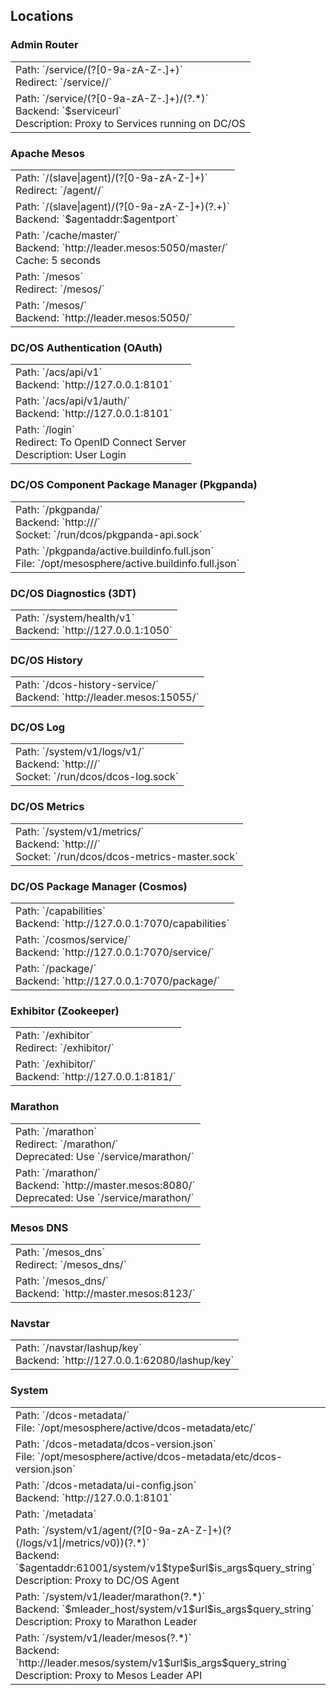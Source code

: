 ## Locations


### Admin Router

<table>
  <tr>
    <td>
      Path: `/service/(?<serviceid>[0-9a-zA-Z-.]+)`<br/>
      Redirect: `/service/<serviceid>/`
    </td>
  </tr>
  <tr>
    <td>
      Path: `/service/(?<serviceid>[0-9a-zA-Z-.]+)/(?<url>.*)`<br/>
      Backend: `$serviceurl`<br/>Description: Proxy to Services running on DC/OS
    </td>
  </tr>
</table>

### Apache Mesos

<table>
  <tr>
    <td>
      Path: `/(slave|agent)/(?<agentid>[0-9a-zA-Z-]+)`<br/>
      Redirect: `/agent/<agentid>/`
    </td>
  </tr>
  <tr>
    <td>
      Path: `/(slave|agent)/(?<agentid>[0-9a-zA-Z-]+)(?<url>.+)`<br/>
      Backend: `$agentaddr:$agentport`
    </td>
  </tr>
  <tr>
    <td>
      Path: `/cache/master/`<br/>
      Backend: `http://leader.mesos:5050/master/`<br/>Cache: 5 seconds
    </td>
  </tr>
  <tr>
    <td>
      Path: `/mesos`<br/>
      Redirect: `/mesos/`
    </td>
  </tr>
  <tr>
    <td>
      Path: `/mesos/`<br/>
      Backend: `http://leader.mesos:5050/`
    </td>
  </tr>
</table>

### DC/OS Authentication (OAuth)

<table>
  <tr>
    <td>
      Path: `/acs/api/v1`<br/>
      Backend: `http://127.0.0.1:8101`
    </td>
  </tr>
  <tr>
    <td>
      Path: `/acs/api/v1/auth/`<br/>
      Backend: `http://127.0.0.1:8101`
    </td>
  </tr>
  <tr>
    <td>
      Path: `/login`<br/>
      Redirect: To OpenID Connect Server<br/>Description: User Login
    </td>
  </tr>
</table>

### DC/OS Component Package Manager (Pkgpanda)

<table>
  <tr>
    <td>
      Path: `/pkgpanda/`<br/>
      Backend: `http://<socket>/`<br/>Socket: `/run/dcos/pkgpanda-api.sock`
    </td>
  </tr>
  <tr>
    <td>
      Path: `/pkgpanda/active.buildinfo.full.json`<br/>
      File: `/opt/mesosphere/active.buildinfo.full.json`
    </td>
  </tr>
</table>

### DC/OS Diagnostics (3DT)

<table>
  <tr>
    <td>
      Path: `/system/health/v1`<br/>
      Backend: `http://127.0.0.1:1050`
    </td>
  </tr>
</table>

### DC/OS History

<table>
  <tr>
    <td>
      Path: `/dcos-history-service/`<br/>
      Backend: `http://leader.mesos:15055/`
    </td>
  </tr>
</table>

### DC/OS Log

<table>
  <tr>
    <td>
      Path: `/system/v1/logs/v1/`<br/>
      Backend: `http://<socket>/`<br/>Socket: `/run/dcos/dcos-log.sock`
    </td>
  </tr>
</table>

### DC/OS Metrics

<table>
  <tr>
    <td>
      Path: `/system/v1/metrics/`<br/>
      Backend: `http://<socket>/`<br/>Socket: `/run/dcos/dcos-metrics-master.sock`
    </td>
  </tr>
</table>

### DC/OS Package Manager (Cosmos)

<table>
  <tr>
    <td>
      Path: `/capabilities`<br/>
      Backend: `http://127.0.0.1:7070/capabilities`
    </td>
  </tr>
  <tr>
    <td>
      Path: `/cosmos/service/`<br/>
      Backend: `http://127.0.0.1:7070/service/`
    </td>
  </tr>
  <tr>
    <td>
      Path: `/package/`<br/>
      Backend: `http://127.0.0.1:7070/package/`
    </td>
  </tr>
</table>

### Exhibitor (Zookeeper)

<table>
  <tr>
    <td>
      Path: `/exhibitor`<br/>
      Redirect: `/exhibitor/`
    </td>
  </tr>
  <tr>
    <td>
      Path: `/exhibitor/`<br/>
      Backend: `http://127.0.0.1:8181/`
    </td>
  </tr>
</table>

### Marathon

<table>
  <tr>
    <td>
      Path: `/marathon`<br/>
      Redirect: `/marathon/`<br/>Deprecated: Use `/service/marathon/`
    </td>
  </tr>
  <tr>
    <td>
      Path: `/marathon/`<br/>
      Backend: `http://master.mesos:8080/`<br/>Deprecated: Use `/service/marathon/`
    </td>
  </tr>
</table>

### Mesos DNS

<table>
  <tr>
    <td>
      Path: `/mesos_dns`<br/>
      Redirect: `/mesos_dns/`
    </td>
  </tr>
  <tr>
    <td>
      Path: `/mesos_dns/`<br/>
      Backend: `http://master.mesos:8123/`
    </td>
  </tr>
</table>

### Navstar

<table>
  <tr>
    <td>
      Path: `/navstar/lashup/key`<br/>
      Backend: `http://127.0.0.1:62080/lashup/key`
    </td>
  </tr>
</table>

### System

<table>
  <tr>
    <td>
      Path: `/dcos-metadata/`<br/>
      File: `/opt/mesosphere/active/dcos-metadata/etc/`
    </td>
  </tr>
  <tr>
    <td>
      Path: `/dcos-metadata/dcos-version.json`<br/>
      File: `/opt/mesosphere/active/dcos-metadata/etc/dcos-version.json`
    </td>
  </tr>
  <tr>
    <td>
      Path: `/dcos-metadata/ui-config.json`<br/>
      Backend: `http://127.0.0.1:8101`
    </td>
  </tr>
  <tr>
    <td>
      Path: `/metadata`
    </td>
  </tr>
  <tr>
    <td>
      Path: `/system/v1/agent/(?<agentid>[0-9a-zA-Z-]+)(?<type>(/logs/v1|/metrics/v0))(?<url>.*)`<br/>
      Backend: `$agentaddr:61001/system/v1$type$url$is_args$query_string`<br/>Description: Proxy to DC/OS Agent
    </td>
  </tr>
  <tr>
    <td>
      Path: `/system/v1/leader/marathon(?<url>.*)`<br/>
      Backend: `$mleader_host/system/v1$url$is_args$query_string`<br/>Description: Proxy to Marathon Leader
    </td>
  </tr>
  <tr>
    <td>
      Path: `/system/v1/leader/mesos(?<url>.*)`<br/>
      Backend: `http://leader.mesos/system/v1$url$is_args$query_string`<br/>Description: Proxy to Mesos Leader API
    </td>
  </tr>
</table>